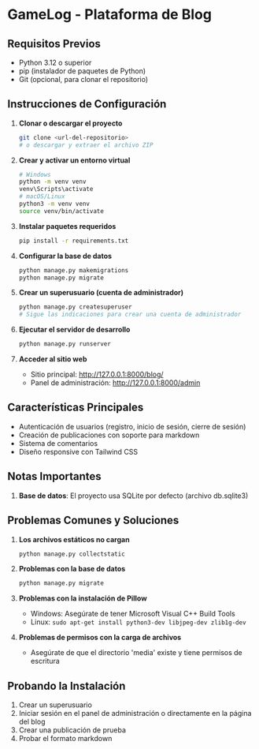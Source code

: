 # GameLog - Plataforma de Blog

## Requisitos Previos
- Python 3.12 o superior
- pip (instalador de paquetes de Python)
- Git (opcional, para clonar el repositorio)

## Instrucciones de Configuración
1. **Clonar o descargar el proyecto**
   ```bash
   git clone <url-del-repositorio>
   # o descargar y extraer el archivo ZIP
   ```

2. **Crear y activar un entorno virtual**
   ```bash
   # Windows
   python -m venv venv
   venv\Scripts\activate
   # macOS/Linux
   python3 -m venv venv
   source venv/bin/activate
   ```

3. **Instalar paquetes requeridos**
   ```bash
   pip install -r requirements.txt
   ```

4. **Configurar la base de datos**
   ```bash
   python manage.py makemigrations
   python manage.py migrate
   ```

5. **Crear un superusuario (cuenta de administrador)**
   ```bash
   python manage.py createsuperuser
   # Sigue las indicaciones para crear una cuenta de administrador
   ```

6. **Ejecutar el servidor de desarrollo**
   ```bash
   python manage.py runserver
   ```

7. **Acceder al sitio web**
   - Sitio principal: http://127.0.0.1:8000/blog/
   - Panel de administración: http://127.0.0.1:8000/admin

## Características Principales
- Autenticación de usuarios (registro, inicio de sesión, cierre de sesión)
- Creación de publicaciones con soporte para markdown
- Sistema de comentarios
- Diseño responsive con Tailwind CSS

## Notas Importantes
1. **Base de datos**: El proyecto usa SQLite por defecto (archivo db.sqlite3)

## Problemas Comunes y Soluciones
1. **Los archivos estáticos no cargan**
   ```bash
   python manage.py collectstatic
   ```

2. **Problemas con la base de datos**
   ```bash
   python manage.py migrate
   ```

3. **Problemas con la instalación de Pillow**
   - Windows: Asegúrate de tener Microsoft Visual C++ Build Tools
   - Linux: `sudo apt-get install python3-dev libjpeg-dev zlib1g-dev`

4. **Problemas de permisos con la carga de archivos**
   - Asegúrate de que el directorio 'media' existe y tiene permisos de escritura

## Probando la Instalación
1. Crear un superusuario
2. Iniciar sesión en el panel de administración o directamente en la página del blog
3. Crear una publicación de prueba
5. Probar el formato markdown
